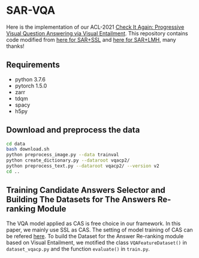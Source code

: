 # SAR-VQA
Here is the implementation of our ACL-2021 [Check It Again: Progressive Visual Question Answering via Visual Entailment](https://arxiv.org/).
This repository contains code modified from [here for SAR+SSL](https://github.com/CrossmodalGroup/SSL-VQA) and [here for SAR+LMH](https://github.com/chrisc36/bottom-up-attention-vqa), many thanks!
## Requirements
* python 3.7.6
* pytorch 1.5.0
* zarr
* tdqm
* spacy
* h5py

## Download and preprocess the data
```Bash
cd data 
bash download.sh
python preprocess_image.py --data trainval
python create_dictionary.py --dataroot vqacp2/
python preprocess_text.py --dataroot vqacp2/ --version v2
cd ..
```

## Training Candidate Answers Selector and Building The Datasets for The Answers Re-ranking Module
The VQA model applied as CAS is free choice in our framework. In this paper, we mainly use SSL as CAS. 
The setting of model training of CAS can be refered [here](https://github.com/CrossmodalGroup/SSL-VQA). 
To build the Dataset for the Answer Re-ranking module based on Visual Entailment, we motified the class `VQAFeatureDataset()` in `dataset_vqacp.py` and the function `evaluate()` in `train.py`.  

